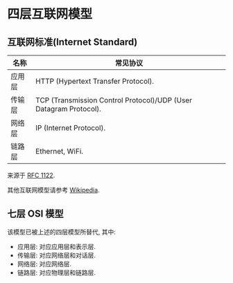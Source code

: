# 四层互联网模型

## 互联网标准(Internet Standard)

| 名称   | 常见协议                                                          |
| ------ | ----------------------------------------------------------------- |
| 应用层 | HTTP (Hypertext Transfer Protocol).                               |
| 传输层 | TCP (Transmission Control Protocol)/UDP (User Datagram Protocol). |
| 网络层 | IP (Internet Protocol).                                           |
| 链路层 | Ethernet, WiFi.                                                   |

来源于 [RFC 1122](https://datatracker.ietf.org/doc/html/rfc1122).

其他互联网模型请参考 [Wikipedia](https://en.wikipedia.org/wiki/Internet_protocol_suite#Layering_evolution_and_representations_in_the_literature).

<!-- 数据报(Datagram)是不可靠的, 数据报可能乱序, 损坏, 甚至丢失. -->

## 七层 OSI 模型

该模型已被上述的四层模型所替代, 其中:

- 应用层: 对应应用层和表示层.
- 传输层: 对应网络层和对话层.
- 网络层: 对应网络层.
- 链路层: 对应物理层和链路层.
